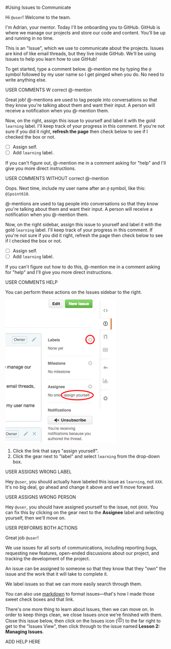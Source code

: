 #Using Issues to Communicate

Hi `@user`! Welcome to the team.

I'm Adrian, your mentor. Today I'll be onboarding you to GitHub. GitHub is where we manage our projects and store our code and content. You'll be up and running in no time.

This is an "Issue", which we use to communicate about the projects. Issues are kind of like email threads, but they live inside GitHub. We'll be using Issues to help you learn how to use GitHub!

To get started, type a comment below. @-mention me by typing the `@` symbol followed by my user name so I get pinged when you do. No need to write anything else.


USER COMMENTS W correct @-mention

Great job! @-mentions are used to tag people into conversations so that they know you're talking about them and want their input. A person will receive a notification when you @-mention them.

Now, on the right, assign this issue to yourself and label it with the gold `learning` label. I'll keep track of your progress in this comment. If you're not sure if you did it right, **refresh the page** then check below to see if I checked the box or not.

- [ ] Assign self.
- [ ] Add `learning` label.

If you can't figure out, @-mention me in a comment asking for "help" and I'll give you more direct instructions.


USER COMMENTS WITHOUT correct @-mention

Oops. Next time, include my user name after an `@` symbol, like this:
`@1point618`.

@-mentions are used to tag people into conversations so that they know you're talking about them and want their input. A person will receive a notification when you @-mention them.

Now, on the right sidebar, assign this issue to yourself and label it with the gold `learning` label. I'll keep track of your progress in this comment. If you're not sure if you did it right, refresh the page then check below to see if I checked the box or not.

- [ ] Assign self.
- [ ] Add `learning` label.

If you can't figure out how to do this, @-mention me in a comment asking for "help" and I'll give you more direct instructions.


USER COMMENTS HELP

You can perform these actions on the Issues sidebar to the right. 

![Label and Assigning Tutorial](https://raw.githubusercontent.com/1point618/codename-exemplar/master/img/label-assign.png)

1. Click the link that says "assign yourself".
2. Click the gear next to "label" and select `learning` from the drop-down box. 


USER ASSIGNS WRONG LABEL

Hey `@user`, you should actually have labeled this issue as `learning`, not `XXX`. It's no big deal, go ahead and change it above and we'll move forward.


USER ASSIGNS WRONG PERSON

Hey `@user`, you should have assigned yourself to the issue, not `@XXX`. You can fix this by clicking on the gear next to the **Assignee** label and selecting yourself, then we'll move on.


USER PERFORMS BOTH ACTIONS

Great job `@user`!

We use issues for all sorts of communications, including reporting bugs, requesting new features, open-ended discussions about our project, and tracking the development of the project. 

An issue can be assigned to someone so that they know that they "own" the issue and the work that it will take to complete it. 

We label issues so that we can more easily search through them. 

You can also use [markdown](https://help.github.com/articles/markdown-basics/) to format issues—that's how I made those sweet check boxes and that link. 

There's one more thing to learn about Issues, then we can move on. In order to keep things clean, we close Issues once we're finished with them. Close this issue below, then click on the Issues icon \(![Issue Icon](https://raw.githubusercontent.com/1point618/codename-exemplar/master/img/issue-icon.png)\) to the far right to get to the "Issues View", then click through to the issue named **Lesson 2: Managing Issues**.

ADD HELP HERE